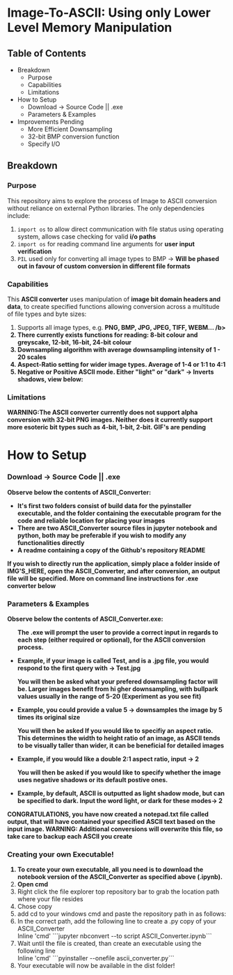# Image-To-ASCII: Using only Lower Level Memory Manipulation

<div>
  <h2>Table of Contents</h2>
</div>

<div>
  <ul>
    <li>Breakdown
    <ul>
      <li>Purpose</li>
      <li>Capabilities</li>
      <li>Limitations</li>
    </ul>
    </li>
    <li>How to Setup
    <ul>
      <li>Download -> Source Code || .exe</li>
      <li>Parameters & Examples</li>
    </ul>
    </li>
    <li>Improvements Pending
    <ul>
      <li>More Efficient Downsampling</li>
      <li>32-bit BMP conversion function</li>
      <li>Specify I/O</li>
    </ul>
    </li>
  </ul>
</div>

<div>
  <h2>Breakdown</h2>
</div>

<div>
  <h3>Purpose</h3>
  <p>This repository aims to explore the process of Image to ASCII conversion without reliance on external Python libraries. The only dependencies include:</p>
  <ol>
    <li><code>import os</code> to allow direct communication with file status using operating system, allows case checking for valid <b>i/o paths</b></li>
    <li><code>import os</code> for reading command line arguments for <b>user input verification</b></li>
    <li><code>PIL</code> used only for converting all image types to BMP -> <b>Will be phased out in favour of custom conversion in different file formats</b></li>
  </ol>
</div>

<h3>Capabilities</h3>
  <p>This <b>ASCII converter</b> uses manipulation of <b>image bit domain headers and data</b>, to create specified functions allowing conversion across a multitude of file types and byte sizes:</p>
  <ol>
    <li>Supports all image types, e.g. <b>PNG, BMP, JPG, JPEG, TIFF, WEBM... /b></li>
    <li>There currently exists functions for reading: <b>8-bit colour and greyscake, 12-bit, 16-bit, 24-bit colour</b></li>
    <li>Downsampling algorithm with average downsampling intensity <b>of 1 - 20 scales</b></li>
    <li>Aspect-Ratio setting for wider image types. <b>Average of 1-4 or 1:1 to 4:1</b></li>
      <li>Negative or Positive ASCII mode. <b>Either "light" or "dark" -> Inverts shadows, view below:</b></li>
  </ol>
</div>

<h3>Limitations</h3>
  <p><b>WARNING:</b>The ASCII converter currently does not support alpha conversion with 32-bit PNG images. Neither does it currently support more esoteric bit types such as 4-bit, 1-bit, 2-bit. GIF's are pending</p>
</div>

<h1>How to Setup</h1>

<div>
  <h3>Download -> Source Code || .exe</h3>
  <p>Observe below the contents of ASCII_Converter:</p>
  <ul>
    <li><b>It's first two folders consist of build data for the pyinstaller executable, and the folder containing the executable program for the code and reliable location for placing your images</b></li>
    <li><b>There are two ASCII_Converter source files in jupyter notebook and python, both may be preferable if you wish to modify any functionalities directly</b></li>
    <li><b>A readme containing a copy of the Github's repository README</b></li>
  </ul>

  <p><b>If you wish to directly run the application, simply place a folder inside of IMG'S_HERE, open the ASCII_Converter, and after conversion, an output file will be specified. More on command line instructions for .exe converter below</b></p>
</div>

<div>
  <h3>Parameters & Examples</h3>
  <p>Observe below the contents of ASCII_Converter.exe:</p>
  <ul>
    <p>The .exe will prompt the user to provide a correct input in regards to each step (either required or optional), for the ASCII conversion process.</p>
    <li><b>Example, if your image is called Test, and is a .jpg file, you would respond to the first query with -> Test.jpg</b></li>
    <p>You will then be asked what your prefered downsampling factor will be. Larger images benefit from hi  gher downsampling, with bullpark values usually in the range of 5-20 (Experiment as you see fit)</p>
    <li><b>Example, you could provide a value 5 -> downsamples the image by 5 times its original size</b></li>
    <p>You will then be asked If you would like to specifiy an aspect ratio. This determines the width to height ratio of an image, as ASCII tends to be visually taller than wider, it can be beneficial for detailed images</p>
    <li><b>Example, if you would like a double 2:1 aspect ratio, input -> 2</b></li>
    <p>You will then be asked if you would like to specify whether the image uses negative shadows or its default postive ones.</p>
    <li><b>Example, by default, ASCII is outputted as light shadow mode, but can be specified to dark. Input the word light, or dark for these modes-> 2</b></li>
  </ul>

  <p>CONGRATULATIONS, you have now created a notepad.txt file called output, that will have contained your specified ASCII text based on the input image. <b>WARNING: Additional conversions will overwrite this file, so take care to backup each ASCII you create</b></p>
</div>

<div>
  <h3>Creating your own Executable!</h3>
  <ol>
    <li><b>To create your own executable, all you need is to download the notebook version of the ASCII_Converter as specified above (.ipynb).</b></li>
    <li>Open cmd</b></li>
    <li>Right click the file explorer top repository bar to grab the location path where your file resides</b></li>
    <li>Chose copy</li>
    <li>add cd to your windows cmd and paste the repository path in as follows:</li>
    <li>In the correct path, add the following line to create a .py copy of your ASCII_Converter</li>
    Inline 'cmd'
  ```jupyter nbconvert --to script ASCII_Converter.ipynb```
  <li>Wait until the file is created, than create an executable using the following line</li>
    Inline 'cmd'
  ```pyinstaller --onefile ascii_converter.py```

  <li>Your executable will now be available in the dist folder!</li>
  </ol>
  
